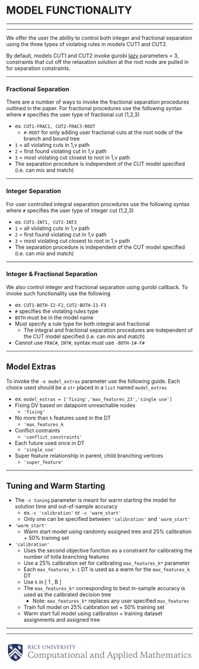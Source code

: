 # MODEL FUNCTIONALITY
***
***
We offer the user the ability to control both integer and fractional separation using the three types of violating rules in models CUT1 and CUT2.

By default, models CUT1 and CUT2 invoke gurobi [lazy](https://www.gurobi.com/documentation/9.5/refman/lazy.html) parameters = 3, constraints that cut off the relaxation solution at the root node are pulled in for separation constraints.

***
### Fractional Separation
There are a number of ways to invoke the fractional separation procedures outlined in the paper. 
For fractional procedures use the following syntax where `#` specifies the user type of fractional cut (1,2,3)
- ex. `CUT1-FRAC1, CUT2-FRAC3-ROOT`
  - `#-ROOT` for only adding user fractional cuts at the root node of the branch and bound tree
- `1` = all violating cuts in 1,v path
- `2` = first found violating cut in 1,v path
- `3` = most violating cut closest to root in 1,v path
- The separation procedure is independent of the CUT model specified (i.e. can mix and match)

***
### Integer Separation
For user controlled integral separation procedures use the following syntax where `#` specifies the user type of integer cut (1,2,3)
- ex. `CUT1-INT1, CUT2-INT3`
- `1` = all violating cuts in 1,v path
- `2` = first found violating cut in 1,v path
- `3` = most violating cut closest to root in 1,v path
- The separation procedure is independent of the CUT model specified (i.e. can mix and match)

***
### Integer & Fractional Separation
We also control integer and fractional separation using gurobi callback. To invoke such functionality use the following
- ex. `CUT1-BOTH-I2-F2`, `CUT2-BOTH-I1-F3`
- `#` specifies the violating rules type
- `BOTH` must be in the model name
- Must specify a rule type for both integral and fractional
  - The integral and fractional separation procedures are independent of the CUT model specified (i.e. can mix and match)
- Cannot use `FRAC#`, `INT#`, syntax must use `-BOTH-I#-F#`

***
## Model Extras
To invoke the `-e model_extras` parameter use the following guide. Each choice used should be a `str` placed in a `list` named `model_extras`
- ex. `model_extras = ['fixing','max_features_23','single use']`
- Fixing DV based on datapoint unreachable nodes
    - `'fixing'`
- No more than `k` features used in the DT
  - `'max_features_k`
- Conflict contraints
  - `'conflict_constraints'`
- Each future used once in DT
  - `'single_use'`
- Super feature relationship in parent, child branching vertices
  - `'super_feature'`
***
## Tuning and Warm Starting
- The `-c tuning` parameter is meant for warm starting the model for solution time and out-of-sample accuracy
  - ex.`-c 'calibration'` or `-c 'warm_start'`
  - Only one can be specified between `'calibration'` and `'warm_start'`
- `'warm_start'`
  - Warm start model using randomly assigned tree and 25% calibration + 50% training set
- `'calibration'`
  - Uses the second objective function as a constraint for calibrating the number of totla branching features
  - Use a 25% calibration set for calibrating `max_features_k*` parameter
  - Each `max_features_k-1` DT is used as a warm for the `max_features_k` DT
  - Use `k`  in [ 1 , B ]
  - The `max_features_k*` corresponding to best in-sample accuracy is used as the calibrated decision tree
    - Note: `max_features_k*` replaces any user specified `max_features`
  - Train full model on 25% calibration set + 50% training set
  - Warm start full model using calibration + training dataset assignments and assigned tree

***
***

![Screenshot](CAAM_logo.png)
